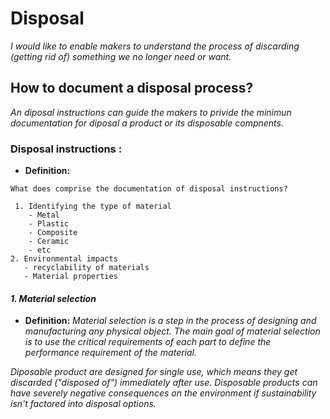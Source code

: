 # **Disposal**

*I would like to enable makers to understand the process of discarding (getting rid of) something we no longer need or want.* 

## **How to document a disposal process?**

*An diposal instructions can guide the makers to privide the minimun documentation for diposal a product or its disposable compnents.*


 ### **Disposal instructions :** 

  - **Definition:**

```
What does comprise the documentation of disposal instructions?

 1. Identifying the type of material
    - Metal
    - Plastic
    - Composite
    - Ceramic
    - etc
2. Environmental impacts
   - recyclability of materials
   - Material properties  
```
#### *1. Material selection*

 - **Definition:** *Material selection is a step in the process of designing and manufacturing any physical object. The main goal of material selection is to use the critical requirements of each part to define the performance requirement of the material.*

*Diposable product are designed for single use, which means they get discarded ("disposed of") immediately after use. Disposable products can have severely negative consequences on the environment if sustainability isn't factored into disposal options.*

